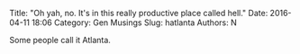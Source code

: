 Title: "Oh yah, no. It's in this really productive place called hell." 
Date: 2016-04-11 18:06
Category: Gen Musings
Slug: hatlanta
Authors: N

Some people call it Atlanta.
